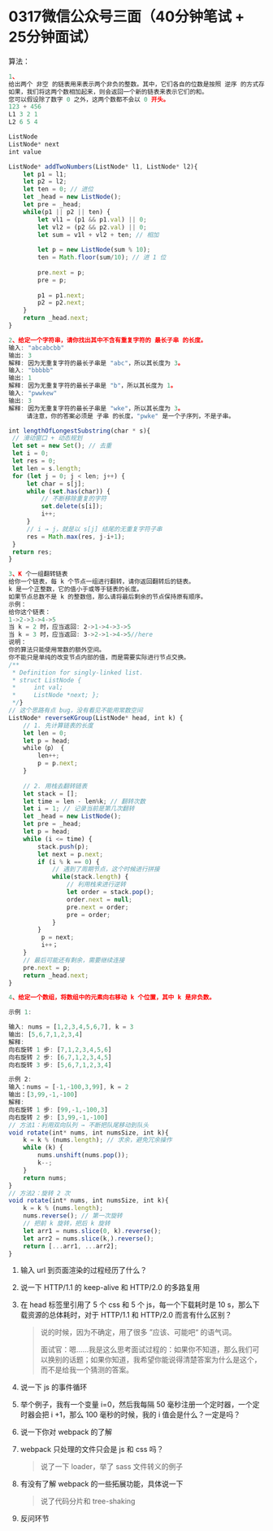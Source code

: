 # 0317微信公众号三面（40分钟笔试 + 25分钟面试）

算法：

```js
1、
给出两个 非空 的链表用来表示两个非负的整数。其中，它们各自的位数是按照 逆序 的方式存储的，并且它们的每个节点只能存储 一位 数字。
如果，我们将这两个数相加起来，则会返回一个新的链表来表示它们的和。
您可以假设除了数字 0 之外，这两个数都不会以 0 开头。
123 + 456
L1 3 2 1
L2 6 5 4

ListNode
ListNode* next
int value

ListNode* addTwoNumbers(ListNode* l1, ListNode* l2){
    let p1 = l1;
    let p2 = l2;
    let ten = 0; // 进位
    let _head = new ListNode();
    let pre = _head;
    while(p1 || p2 || ten) {
        let vl1 = (p1 && p1.val) || 0;
        let vl2 = (p2 && p2.val) || 0;
        let sum = v1l + vl2 + ten; // 相加
        
        let p = new ListNode(sum % 10); 
        ten = Math.floor(sum/10); // 进 1 位
        
        pre.next = p;
        pre = p;
        
        p1 = p1.next;
        p2 = p2.next;
    }
    return _head.next;
}

2、给定一个字符串，请你找出其中不含有重复字符的 最长子串 的长度。
输入: "abcabcbb"
输出: 3 
解释: 因为无重复字符的最长子串是 "abc"，所以其长度为 3。
输入: "bbbbb"
输出: 1
解释: 因为无重复字符的最长子串是 "b"，所以其长度为 1。
输入: "pwwkew"
输出: 3
解释: 因为无重复字符的最长子串是 "wke"，所以其长度为 3。
     请注意，你的答案必须是 子串 的长度，"pwke" 是一个子序列，不是子串。

int lengthOfLongestSubstring(char * s){
 // 滑动窗口 + 动态规划
 let set = new Set(); // 去重
 let i = 0;
 let res = 0;
 let len = s.length;
 for (let j = 0; j < len; j++) {
     let char = s[j];
     while (set.has(char)) {
         // 不断移除重复的字符
         set.delete(s[i]);
         i++;
     }
     // i → j，就是以 s[j] 结尾的无重复字符子串
     res = Math.max(res, j-i+1); 
 } 
 return res;
}

3、K 个一组翻转链表
给你一个链表，每 k 个节点一组进行翻转，请你返回翻转后的链表。
k 是一个正整数，它的值小于或等于链表的长度。
如果节点总数不是 k 的整数倍，那么请将最后剩余的节点保持原有顺序。
示例：
给你这个链表：
1->2->3->4->5
当 k = 2 时，应当返回: 2->1->4->3->5
当 k = 3 时，应当返回: 3->2->1->4->5//here
说明：
你的算法只能使用常数的额外空间。
你不能只是单纯的改变节点内部的值，而是需要实际进行节点交换。
/**
 * Definition for singly-linked list.
 * struct ListNode {
 *     int val;
 *     ListNode *next; };
 */}
// 这个思路有点 bug，没有看见不能用常数空间
ListNode* reverseKGroup(ListNode* head, int k) {
    // 1. 先计算链表的长度
    let len = 0;
    let p = head;
    while（p） {
        len++;
        p = p.next;
    }
    
    // 2. 用栈去翻转链表
    let stack = [];
    let time = len - len%k; // 翻转次数
    let i = 1; // 记录当前是第几次翻转
    let _head = new ListNode(); 
    let pre = _head;
    let p = head;
    while (i <= time) {
        stack.push(p);
        let next = p.next;
        if (i % k == 0) {
            // 遇到了周期节点，这个时候进行拼接
            while(stack.length) {
                // 利用栈来进行逆转
                let order = stack.pop();
                order.next = null;
                pre.next = order;
                pre = order;
            }
        } 
         p = next;
         i++；
    }
    // 最后可能还有剩余，需要继续连接
    pre.next = p;
    return _head.next;
}

4、给定一个数组，将数组中的元素向右移动 k 个位置，其中 k 是非负数。

示例 1:

输入: nums = [1,2,3,4,5,6,7], k = 3
输出: [5,6,7,1,2,3,4]
解释:
向右旋转 1 步: [7,1,2,3,4,5,6]
向右旋转 2 步: [6,7,1,2,3,4,5]
向右旋转 3 步: [5,6,7,1,2,3,4]

示例 2:
输入：nums = [-1,-100,3,99], k = 2
输出：[3,99,-1,-100]
解释: 
向右旋转 1 步: [99,-1,-100,3]
向右旋转 2 步: [3,99,-1,-100]
// 方法1：利用双向队列 → 不断把队尾移动到队头
void rotate(int* nums, int numsSize, int k){
    k = k % (nums.length); // 求余，避免冗余操作
    while (k) {
        nums.unshift(nums.pop());
        k--;
    }
    return nums;
}
// 方法2：旋转 2 次
void rotate(int* nums, int numsSize, int k){
    k = k % (nums.length); 
    nums.reverse(); // 第一次旋转
    // 把前 k 旋转，把后 k 旋转
    let arr1 = nums.slice(0, k).reverse();
    let arr2 = nums.slice(k,).reverse();
    return [...arr1, ...arr2];
}


```

1. 输入 url 到页面渲染的过程经历了什么？

2. 说一下 HTTP/1.1 的 keep-alive 和 HTTP/2.0 的多路复用

3. 在 head 标签里引用了 5 个 css 和 5 个 js，每一个下载耗时是 10 s，那么下载资源的总体耗时，对于 HTTP/1.1 和 HTTP/2.0  而言有什么区别？

   > 说的时候，因为不确定，用了很多 ”应该、可能吧“ 的语气词。
   >
   > 面试官：嗯……我是这么思考面试过程的：如果你不知道，那么我们可以换别的话题；如果你知道，我希望你能说得清楚答案为什么是这个，而不是给我一个猜测的答案。

4. 说一下 js 的事件循环

5. 举个例子，我有一个变量 i=0，然后我每隔 50 毫秒注册一个定时器，一个定时器会把 i +1，那么 100 毫秒的时候，我的 i 值会是什么？一定是吗？

6. 说一下你对 webpack 的了解

7. webpack 只处理的文件只会是 js 和 css 吗？

   > 说了一下 loader，举了 sass 文件转义的例子

8. 有没有了解 webpack 的一些拓展功能，具体说一下

   > 说了代码分片和 tree-shaking

9. 反问环节
